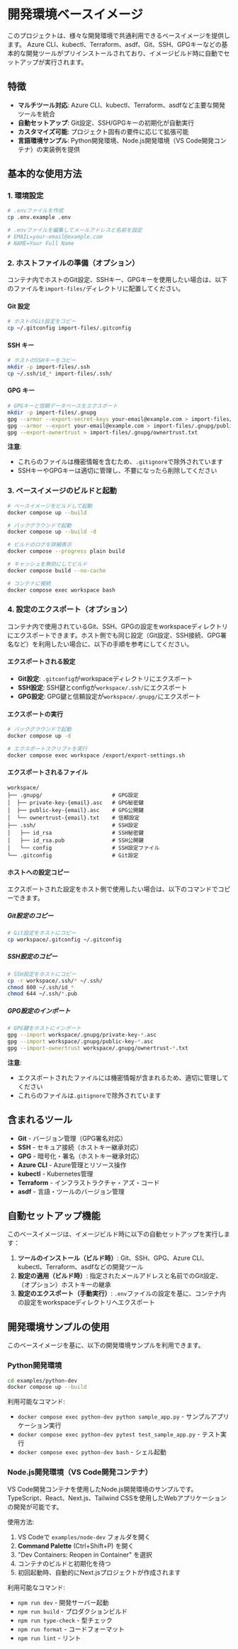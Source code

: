 # 開発環境ベースイメージ

このプロジェクトは、様々な開発環境で共通利用できるベースイメージを提供します。
Azure CLI、kubectl、Terraform、asdf、Git、SSH、GPGキーなどの基本的な開発ツールがプリインストールされており、イメージビルド時に自動でセットアップが実行されます。

## 特徴

- **マルチツール対応**: Azure CLI、kubectl、Terraform、asdfなど主要な開発ツールを統合
- **自動セットアップ**: Git設定、SSH/GPGキーの初期化が自動実行
- **カスタマイズ可能**: プロジェクト固有の要件に応じて拡張可能
- **言語環境サンプル**: Python開発環境、Node.js開発環境（VS Code開発コンテナ）の実装例を提供

## 基本的な使用方法

### 1. 環境設定

```bash
# .envファイルを作成
cp .env.example .env

# .envファイルを編集してメールアドレスと名前を設定
# EMAIL=your-email@example.com
# NAME=Your Full Name
```

### 2. ホストファイルの準備（オプション）

コンテナ内でホストのGit設定、SSHキー、GPGキーを使用したい場合は、以下のファイルを`import-files/`ディレクトリに配置してください。

#### Git 設定

```bash
# ホストのGit設定をコピー
cp ~/.gitconfig import-files/.gitconfig
```

#### SSH キー

```bash
# ホストのSSHキーをコピー
mkdir -p import-files/.ssh
cp ~/.ssh/id_* import-files/.ssh/
```

#### GPG キー

```bash
# GPGキーと信頼データベースをエクスポート
mkdir -p import-files/.gnupg
gpg --armor --export-secret-keys your-email@example.com > import-files/.gnupg/private-keys.asc
gpg --armor --export your-email@example.com > import-files/.gnupg/public-keys.asc
gpg --export-ownertrust > import-files/.gnupg/ownertrust.txt
```

**注意**:

- これらのファイルは機密情報を含むため、`.gitignore`で除外されています
- SSHキーやGPGキーは適切に管理し、不要になったら削除してください

### 3. ベースイメージのビルドと起動

```bash
# ベースイメージをビルドして起動
docker compose up --build

# バックグラウンドで起動
docker compose up --build -d

# ビルドのログを詳細表示
docker compose --progress plain build

# キャッシュを無効にしてビルド
docker compose build --no-cache

# コンテナに接続
docker compose exec workspace bash
```

### 4. 設定のエクスポート（オプション）

コンテナ内で使用されているGit、SSH、GPGの設定をworkspaceディレクトリにエクスポートできます。ホスト側でも同じ設定（Git設定、SSH接続、GPG署名など）を利用したい場合に、以下の手順を参考にしてください。

#### エクスポートされる設定

- **Git設定**: `.gitconfig`がworkspaceディレクトリにエクスポート
- **SSH設定**: SSH鍵とconfigが`workspace/.ssh/`にエクスポート
- **GPG設定**: GPG鍵と信頼設定が`workspace/.gnupg/`にエクスポート

#### エクスポートの実行

```bash
# バックグラウンドで起動
docker compose up -d

# エクスポートスクリプトを実行
docker compose exec workspace /export/export-settings.sh
```

#### エクスポートされるファイル

```text
workspace/
├── .gnupg/                      # GPG設定
│  ├── private-key-{email}.asc   # GPG秘密鍵
│  ├── public-key-{email}.asc    # GPG公開鍵
│  └── ownertrust-{email}.txt    # 信頼設定
├── .ssh/                        # SSH設定
│   ├── id_rsa                   # SSH秘密鍵
│   ├── id_rsa.pub               # SSH公開鍵
│   └── config                   # SSH設定ファイル
└── .gitconfig                   # Git設定
```

#### ホストへの設定コピー

エクスポートされた設定をホスト側で使用したい場合は、以下のコマンドでコピーできます。

##### Git設定のコピー

```bash
# Git設定をホストにコピー
cp workspace/.gitconfig ~/.gitconfig
```

##### SSH設定のコピー

```bash
# SSH設定をホストにコピー
cp -r workspace/.ssh/* ~/.ssh/
chmod 600 ~/.ssh/id_*
chmod 644 ~/.ssh/*.pub
```

##### GPG設定のインポート

```bash
# GPG鍵をホストにインポート
gpg --import workspace/.gnupg/private-key-*.asc
gpg --import workspace/.gnupg/public-key-*.asc
gpg --import-ownertrust workspace/.gnupg/ownertrust-*.txt
```

**注意**:

- エクスポートされたファイルには機密情報が含まれるため、適切に管理してください
- これらのファイルは`.gitignore`で除外されています

## 含まれるツール

- **Git** - バージョン管理（GPG署名対応）
- **SSH** - セキュア接続（ホストキー継承対応）
- **GPG** - 暗号化・署名（ホストキー継承対応）
- **Azure CLI** - Azure管理とリソース操作
- **kubectl** - Kubernetes管理
- **Terraform** - インフラストラクチャ・アズ・コード
- **asdf** - 言語・ツールのバージョン管理

## 自動セットアップ機能

このベースイメージは、イメージビルド時に以下の自動セットアップを実行します：

1. **ツールのインストール（ビルド時）**: Git、SSH、GPG、Azure CLI、kubectl、Terraform、asdfなどの開発ツール
2. **設定の適用（ビルド時）**: 指定されたメールアドレスと名前でのGit設定、（オプション）ホストキーの継承
3. **設定のエクスポート（手動実行）**: `.env`ファイルの設定を基に、コンテナ内の設定をworkspaceディレクトリへエクスポート

## 開発環境サンプルの使用

このベースイメージを基に、以下の開発環境サンプルを利用できます。

### Python開発環境

```bash
cd examples/python-dev
docker compose up --build
```

利用可能なコマンド:

- `docker compose exec python-dev python sample_app.py` - サンプルアプリケーション実行
- `docker compose exec python-dev pytest test_sample_app.py` - テスト実行
- `docker compose exec python-dev bash` - シェル起動

### Node.js開発環境（VS Code開発コンテナ）

VS Code開発コンテナを使用したNode.js開発環境のサンプルです。TypeScript、React、Next.js、Tailwind CSSを使用したWebアプリケーションの開発が可能です。

使用方法:

1. VS Codeで `examples/node-dev` フォルダを開く
2. **Command Palette** (Ctrl+Shift+P) を開く
3. "Dev Containers: Reopen in Container" を選択
4. コンテナのビルドと初期化を待つ
5. 初回起動時、自動的にNext.jsプロジェクトが作成されます

利用可能なコマンド:

- `npm run dev` - 開発サーバー起動
- `npm run build` - プロダクションビルド
- `npm run type-check` - 型チェック
- `npm run format` - コードフォーマット
- `npm run lint` - リント
